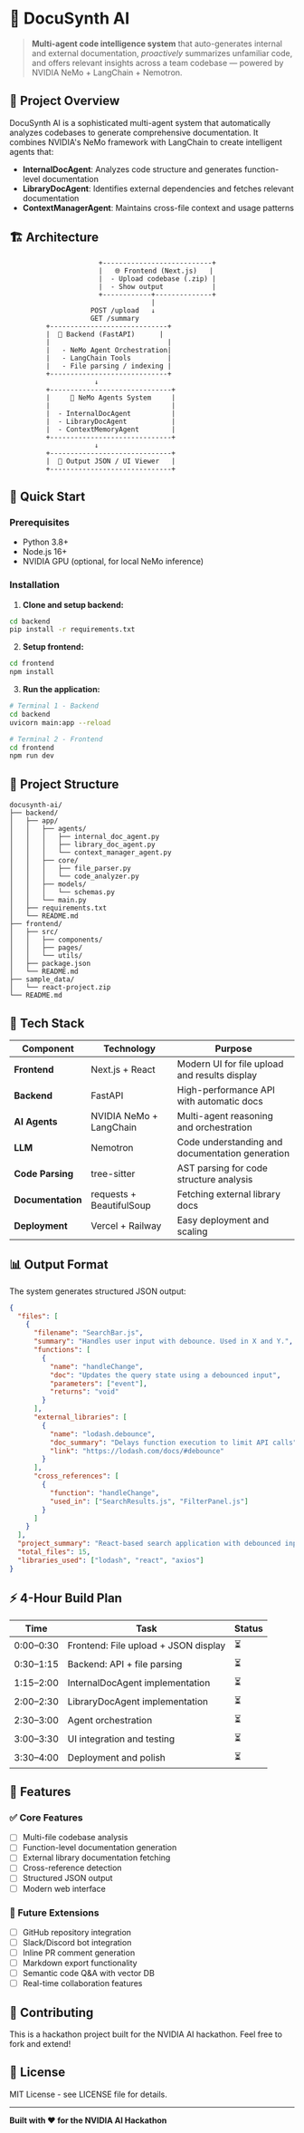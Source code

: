# 🧠 DocuSynth AI

> **Multi-agent code intelligence system** that auto-generates internal and external documentation, *proactively* summarizes unfamiliar code, and offers relevant insights across a team codebase — powered by NVIDIA NeMo + LangChain + Nemotron.

## 🎯 Project Overview

DocuSynth AI is a sophisticated multi-agent system that automatically analyzes codebases to generate comprehensive documentation. It combines NVIDIA's NeMo framework with LangChain to create intelligent agents that:

- **InternalDocAgent**: Analyzes code structure and generates function-level documentation
- **LibraryDocAgent**: Identifies external dependencies and fetches relevant documentation
- **ContextManagerAgent**: Maintains cross-file context and usage patterns

## 🏗️ Architecture

```
                      +---------------------------+
                      |   🌐 Frontend (Next.js)   |
                      |  - Upload codebase (.zip) |
                      |  - Show output            |
                      +------------+--------------+
                                   |
                    POST /upload   ↓
                    GET /summary
         +-----------------------------+
         |  🧠 Backend (FastAPI)      |
         |                             |
         |   - NeMo Agent Orchestration|
         |   - LangChain Tools         |
         |   - File parsing / indexing |
         +-----------------------------+
                     ↓
         +------------------------------+
         |     🔀 NeMo Agents System     |
         |                              |
         |  - InternalDocAgent          |
         |  - LibraryDocAgent           |
         |  - ContextMemoryAgent        |
         +------------------------------+
                     ↓
         +------------------------------+
         |  📄 Output JSON / UI Viewer   |
         +------------------------------+
```

## 🚀 Quick Start

### Prerequisites
- Python 3.8+
- Node.js 16+
- NVIDIA GPU (optional, for local NeMo inference)

### Installation

1. **Clone and setup backend:**
```bash
cd backend
pip install -r requirements.txt
```

2. **Setup frontend:**
```bash
cd frontend
npm install
```

3. **Run the application:**
```bash
# Terminal 1 - Backend
cd backend
uvicorn main:app --reload

# Terminal 2 - Frontend
cd frontend
npm run dev
```

## 📁 Project Structure

```
docusynth-ai/
├── backend/
│   ├── app/
│   │   ├── agents/
│   │   │   ├── internal_doc_agent.py
│   │   │   ├── library_doc_agent.py
│   │   │   └── context_manager_agent.py
│   │   ├── core/
│   │   │   ├── file_parser.py
│   │   │   └── code_analyzer.py
│   │   ├── models/
│   │   │   └── schemas.py
│   │   └── main.py
│   ├── requirements.txt
│   └── README.md
├── frontend/
│   ├── src/
│   │   ├── components/
│   │   ├── pages/
│   │   └── utils/
│   ├── package.json
│   └── README.md
├── sample_data/
│   └── react-project.zip
└── README.md
```

## 🧰 Tech Stack

| Component | Technology | Purpose |
|-----------|------------|---------|
| **Frontend** | Next.js + React | Modern UI for file upload and results display |
| **Backend** | FastAPI | High-performance API with automatic docs |
| **AI Agents** | NVIDIA NeMo + LangChain | Multi-agent reasoning and orchestration |
| **LLM** | Nemotron | Code understanding and documentation generation |
| **Code Parsing** | tree-sitter | AST parsing for code structure analysis |
| **Documentation** | requests + BeautifulSoup | Fetching external library docs |
| **Deployment** | Vercel + Railway | Easy deployment and scaling |

## 📊 Output Format

The system generates structured JSON output:

```json
{
  "files": [
    {
      "filename": "SearchBar.js",
      "summary": "Handles user input with debounce. Used in X and Y.",
      "functions": [
        {
          "name": "handleChange",
          "doc": "Updates the query state using a debounced input",
          "parameters": ["event"],
          "returns": "void"
        }
      ],
      "external_libraries": [
        {
          "name": "lodash.debounce",
          "doc_summary": "Delays function execution to limit API calls",
          "link": "https://lodash.com/docs/#debounce"
        }
      ],
      "cross_references": [
        {
          "function": "handleChange",
          "used_in": ["SearchResults.js", "FilterPanel.js"]
        }
      ]
    }
  ],
  "project_summary": "React-based search application with debounced input handling",
  "total_files": 15,
  "libraries_used": ["lodash", "react", "axios"]
}
```

## ⚡ 4-Hour Build Plan

| Time | Task | Status |
|------|------|--------|
| 0:00–0:30 | Frontend: File upload + JSON display | ⏳ |
| 0:30–1:15 | Backend: API + file parsing | ⏳ |
| 1:15–2:00 | InternalDocAgent implementation | ⏳ |
| 2:00–2:30 | LibraryDocAgent implementation | ⏳ |
| 2:30–3:00 | Agent orchestration | ⏳ |
| 3:00–3:30 | UI integration and testing | ⏳ |
| 3:30–4:00 | Deployment and polish | ⏳ |

## 🌟 Features

### ✅ Core Features
- [ ] Multi-file codebase analysis
- [ ] Function-level documentation generation
- [ ] External library documentation fetching
- [ ] Cross-reference detection
- [ ] Structured JSON output
- [ ] Modern web interface

### 🚀 Future Extensions
- [ ] GitHub repository integration
- [ ] Slack/Discord bot integration
- [ ] Inline PR comment generation
- [ ] Markdown export functionality
- [ ] Semantic code Q&A with vector DB
- [ ] Real-time collaboration features

## 🤝 Contributing

This is a hackathon project built for the NVIDIA AI hackathon. Feel free to fork and extend!

## 📄 License

MIT License - see LICENSE file for details.

---

**Built with ❤️ for the NVIDIA AI Hackathon** 